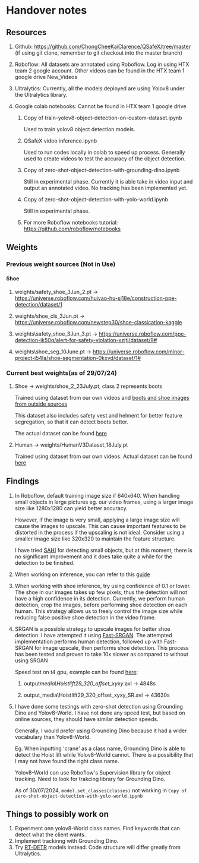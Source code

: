 # Handover notes

## Resources

1. Github: https://github.com/ChongCheeKaiClarence/QSafeX/tree/master
   (if using git clone, remember to git checkout into the master branch)

2. Roboflow: All datasets are annotated using Roboflow. Log in using HTX team 2 google account.
   Other videos can be found in the HTX team 1 google drive New_Videos

3. Ultralytics: Currently, all the models deployed are using Yolov8 under the Ultralytics library.

4. Google colab notebooks: Cannot be found in HTX team 1 google drive

   1. Copy of train-yolov8-object-detection-on-custom-dataset.ipynb

      Used to train yolov8 object detection models.

   2. QSafeX video inference.ipynb

      Used to run codes locally in colab to speed up process. Generally used to create videos to test the accuracy of the object detection.

   3. Copy of zero-shot-object-detection-with-grounding-dino.ipynb

      Still in experimental phase. Currently it is able take in video input and output an annotated video. No tracking has been implemented yet.

   4. Copy of zero-shot-object-detection-with-yolo-world.ipynb

      Still in experimental phase.

   5. For more Roboflow notebooks tutorial: https://github.com/roboflow/notebooks

## Weights

### Previous weight sources (Not in Use)

#### Shoe

1. weights/safety_shoe_3Jun_2.pt -> https://universe.roboflow.com/huiyao-hu-sj18e/construction-ppe-detection/dataset/1

2. weights/shoe_cls_3Jun.pt -> https://universe.roboflow.com/newstep30/shoe-classication-kaggle

3. weights\safety_shoe_3Jun_3.pt -> https://universe.roboflow.com/ppe-detection-ik50q/alert-for-safety-violation-xzjtj/dataset/9#

4. weights\shoe_seg_10June.pt -> https://universe.roboflow.com/minor-project-i54la/shoe-segmentation-0kxvd/dataset/1#

### Current best weights(as of 29/07/24)

1. Shoe -> weights/shoe_2_23July.pt, class 2 represents boots

   Trained using dataset from our own videos and [boots and shoe images from outside sources](https://universe.roboflow.com/ppe-detection-ik50q/alert-for-safety-violation-xzjtj/dataset/9#)

   This dataset also includes safety vest and helment for better feature segregation, so that it can detect boots better.

   The actual dataset can be found [here](https://app.roboflow.com/q-team-2/shoe-7yduj/2)

2. Human -> weights/HumanV3Dataset_18July.pt

   Trained using dataset from our own videos. Actual dataset can be found [here](https://app.roboflow.com/q-team-2/humanv3dataset/9)

## Findings

1. In Roboflow, default training image size if 640x640. When handling small objects in large pictures eg. our video frames, using a larger image size like 1280x1280 can yield better accuracy.

   However, if the image is very small, applying a large image size will cause the images to upscale. This can cause important features to be distorted in the process if the upscaling is not ideal. Consider using a smaller image size like 320x320 to maintain the feature structure.

   I have tried [SAHI](https://docs.ultralytics.com/guides/sahi-tiled-inference/) for detecting small objects, but at this moment, there is no significant improvement and it does take quite a while for the detection to be finished.

2. When working on inference, you can refer to this [guide](https://docs.ultralytics.com/usage/cfg/#predict-settings)
3. When working with shoe inference, try using confidence of 0.1 or lower. The shoe in our images takes up few pixels, thus the detection will not have a high confidence in its detection. Currently, we perform human detection, crop the images, before performing shoe detection on each human. This strategy allows us to freely control the image size while reducing false positive shoe detection in the video frame.

4. SRGAN is a possible strategy to upscale images for better shoe detection. I have attempted it using [Fast-SRGAN](https://github.com/HasnainRaz/Fast-SRGAN). The attempted implementation performs human detection, followed up with Fast-SRGAN for image upscale, then performs shoe detection. This process has been tested and proven to take 10x slower as compared to without using SRGAN

   Speed test on t4 gpu, example can be found [here](https://drive.google.com/drive/folders/1eDqdsIwv8P-qbczkzeA_eALQVb4qd4g8):

   1. output*media\Hoistlift29_320_offset_xyxy*.avi -> 4848s

   2. output_media\Hoistlift29_320_offset_xyxy_SR.avi -> 43630s

5. I have done some testings with zero-shot detection using Grounding Dino and Yolov8-World. I have not done any speed test, but based on online sources, they should have similar detection speeds.

   Generally, I would prefer using Grounding Dino because it had a wider vocabulary than Yolov8-World.

   Eg. When inputting 'crane' as a class name, Grounding Dino is able to detect the Hoist lift while Yolov8-World cannot. There is a possibility that I may not have found the right class name.

   Yolov8-World can use Roboflow's Supervision library for object tracking. Need to look for trakcing library for Grounding Dino.

   As of 30/07/2024, `model.set_classes(classes)` not working in `Copy of zero-shot-object-detection-with-yolo-world.ipynb`

## Things to possibly work on

1. Experiment onn yolov8-World class names. Find keywords that can detect what the client wants.
2. Implement trackinng with Grounding Dino.
3. Try [RT-DETR](https://docs.ultralytics.com/models/rtdetr/#overview) models instead. Code structure will differ greatly from Ultralytics.
